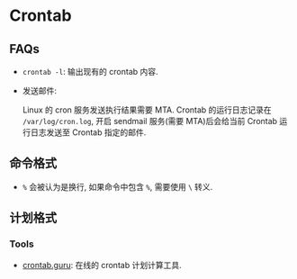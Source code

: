 # Crontab
## FAQs
* `crontab -l`: 输出现有的 crontab 内容.
* 发送邮件:

    Linux 的 cron 服务发送执行结果需要 MTA.
    Crontab 的运行日志记录在 `/var/log/cron.log`, 开启 sendmail 服务(需要 MTA)后会给当前 Crontab 运行日志发送至 Crontab 指定的邮件.

## 命令格式
* `%` 会被认为是换行, 如果命令中包含 `%`, 需要使用 `\` 转义.

## 计划格式
### Tools
* [crontab.guru](https://crontab.guru/): 在线的 crontab 计划计算工具.